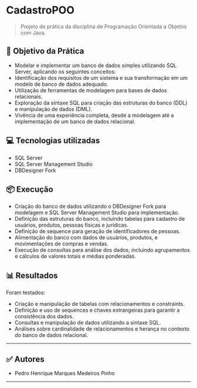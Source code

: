 # CadastroPOO

> Projeto de prática da disciplina de Programação Orientada a Objetos com Java.

## 🎯 Objetivo da Prática

- Modelar e implementar um banco de dados simples utilizando SQL Server, aplicando os seguintes conceitos:
- Identificação dos requisitos de um sistema e sua transformação em um modelo de banco de dados adequado.
- Utilização de ferramentas de modelagem para bases de dados relacionais.
- Exploração da sintaxe SQL para criação das estruturas do banco (DDL) e manipulação de dados (DML).
- Vivência de uma experiência completa, desde a modelagem até a implementação de um banco de dados relacional.

## 💻 Tecnologias utilizadas

- SQL Server
- SQL Server Management Studio
- DBDesigner Fork

## 📦 Execução

- Criação do banco de dados utilizando o DBDesigner Fork para modelagem e SQL Server Management Studio para implementação.
- Definição das estruturas do banco, incluindo tabelas para cadastro de usuários, produtos, pessoas físicas e jurídicas.
- Definição de sequence para geração de identificadores de pessoas.
- Alimentação do banco com dados de usuários, produtos, e movimentações de compras e vendas.
- Execução de consultas para análise dos dados, incluindo agrupamentos e cálculos de valores totais e médias ponderadas.

## 📊 Resultados

Foram testados:

- Criação e manipulação de tabelas com relacionamentos e constraints.
- Definição e uso de sequences e chaves estrangeiras para garantir a consistência dos dados.
- Consultas e manipulação de dados utilizando a sintaxe SQL.
- Análises sobre cardinalidade de relacionamentos e herança no contexto do banco de dados relacional.
---

## ✅ Autores

- Pedro Henrique Marques Medeiros Pinho

---
